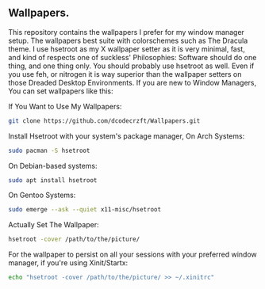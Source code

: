 ## Wallpapers. 
This repository contains the wallpapers I prefer for my window manager setup. The wallpapers best suite with colorschemes such as The Dracula theme. 
I use hsetroot as my X wallpaper setter as it is very minimal, fast, and kind of respects one of suckless' Philosophies: Software should do one thing, and one thing only. 
You should probably use hsetroot as well. Even if you use feh, or nitrogen it is way superior than the wallpaper setters on those Dreaded Desktop 
Environments. If you are new to Window Managers, You can set wallpapers like this: 

If You Want to Use My Wallpapers: 
```bash
git clone https://github.com/dcodecrzft/Wallpapers.git
``` 
Install Hsetroot with your system's package manager, On Arch Systems:  
```bash
sudo pacman -S hsetroot
```
On Debian-based systems: 
```bash
sudo apt install hsetroot
```
On Gentoo Systems: 
```bash
sudo emerge --ask --quiet x11-misc/hsetroot
```
Actually Set The Wallpaper:
```bash
hsetroot -cover /path/to/the/picture/
```
For the wallpaper to persist on all your sessions with your preferred window manager, if you're using Xinit/Startx:
```bash
echo "hsetroot -cover /path/to/the/picture/ >> ~/.xinitrc"
```
